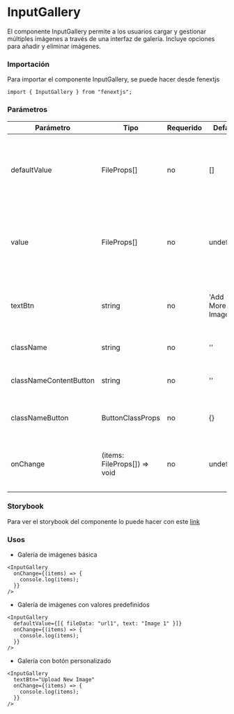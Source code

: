 # InputGallery

El componente InputGallery permite a los usuarios cargar y gestionar múltiples imágenes a través de una interfaz de galería. Incluye opciones para añadir y eliminar imágenes.

### Importación

Para importar el componente InputGallery, se puede hacer desde fenextjs

```tsx copy
import { InputGallery } from "fenextjs";
```

### Parámetros

| Parámetro              | Tipo                          | Requerido | Default           | Descripcion                                                                              |
| ---------------------- | ----------------------------- | --------- | ----------------- | ---------------------------------------------------------------------------------------- |
| defaultValue           | FileProps[]                   | no        | []                | Valor por defecto que se muestra en la galería. Se espera un array de objetos FileProps. |
| value                  | FileProps[]                   | no        | undefined         | Valor controlado para la galería, que reemplaza el defaultValue si se proporciona.       |
| textBtn                | string                        | no        | 'Add More Images' | Texto que se muestra en el botón para añadir más imágenes.                               |
| className              | string                        | no        | ''                | Clase CSS para el componente.                                                            |
| classNameContentButton | string                        | no        | ''                | Clase CSS para el contenedor del botón.                                                  |
| classNameButton        | ButtonClassProps              | no        | \{\}              | Clase CSS específica para el botón.                                                      |
| onChange               | (items: FileProps[]) =\> void | no        | undefined         | Función que se ejecuta cuando la lista de imágenes cambia.                               |

### Storybook

Para ver el storybook del componente lo puede hacer con este [link](https://fenextjs-component-storybook.vercel.app/?path=/story/input-inputgallery--index)

### Usos

- Galería de imágenes básica

```tsx copy
<InputGallery
  onChange={(items) => {
    console.log(items);
  }}
/>
```

- Galería de imágenes con valores predefinidos

```tsx copy
<InputGallery
  defaultValue={[{ fileData: "url1", text: "Image 1" }]}
  onChange={(items) => {
    console.log(items);
  }}
/>
```

- Galería con botón personalizado

```tsx copy
<InputGallery
  textBtn="Upload New Image"
  onChange={(items) => {
    console.log(items);
  }}
/>
```
